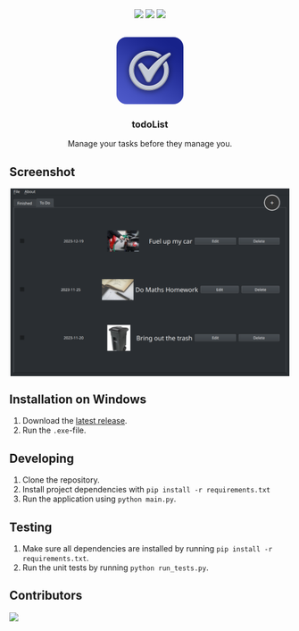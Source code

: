 <div align="center">
    <img src="https://img.shields.io/badge/python-3776AB?style=for-the-badge&logo=python&logoColor=white">
    <img src="https://img.shields.io/badge/PyQt6-41CD52?style=for-the-badge&logo=qt&logoColor=white">
    <img src="https://img.shields.io/badge/sqlite-003B57?style=for-the-badge&logo=sqlite&logoColor=white">
</div>

<br />

<p align="center">
    <img src="icon.png" alt="Logo" width="120" height="120" style="border-radius:15%;">
    <h3 align="center">todoList</h3>
    <p align="center">Manage your tasks before they manage you.</p>
</p>

## Screenshot

<div style="display: flex; justify-content: center;">
    <img src="screenshot.png" width="500"/>
</div>

## Installation on Windows

1. Download the [latest release](https://github.com/Kuuhhl/todoList/releases/latest).
2. Run the `.exe`-file.

## Developing

1. Clone the repository.
2. Install project dependencies with `pip install -r requirements.txt`
3. Run the application using `python main.py`.

## Testing

1. Make sure all dependencies are installed by running `pip install -r requirements.txt`.
2. Run the unit tests by running `python run_tests.py`.

## Contributors

<a href="https://github.com/Kuuhhl/todoList/graphs/contributors">
    <img src="https://contrib.rocks/image?repo=Kuuhhl/todoList" />
</a>
